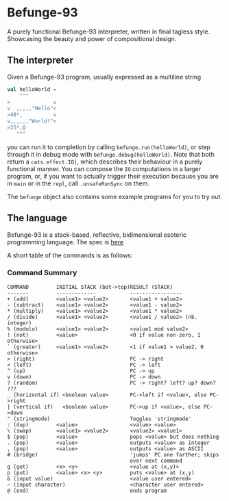 # Befunge-93

A purely functional Befunge-93 interpreter, written in final tagless style.
Showcasing the beauty and power of compositional design.

## The interpreter

Given a Befunge-93 program, usually expressed as a multiline string

``` scala
val helloWorld = 
    """
>              v
v  ,,,,,"Hello"<
>48*,          v
v,,,,,,"World!"<
>25*,@
   """
```

you can run it to completion by calling `befunge.run(helloWorld)`, or
step through it in debug mode with `befunge.debug(helloWorld)`. Note
that both return a `cats.effect.IO]`, which describes their behaviour
in a purely functional manner. You can compose the `IO` computations
in a larger program, or, if you want to actually trigger their
execution because you are in `main` or in the `repl`, call
`.unsafeRunSync` on them.


The `befunge` object also contains some example programs for you to
try out.


## The language
Befunge-93 is a stack-based, reflective, bidimensional esoteric programming language.
The spec is [here](Befunge-93_spec.md)

A short table of the commands is as follows:

### Command Summary ###

    COMMAND         INITIAL STACK (bot->top)RESULT (STACK)
    -------         -------------           -----------------
    + (add)         <value1> <value2>       <value1 + value2>
    - (subtract)    <value1> <value2>       <value1 - value2>
    * (multiply)    <value1> <value2>       <value1 * value2>
    / (divide)      <value1> <value2>       <value1 / value2> (nb. integer)
    % (modulo)      <value1> <value2>       <value1 mod value2>
    ! (not)         <value>                 <0 if value non-zero, 1 otherwise>
    ` (greater)     <value1> <value2>       <1 if value1 > value2, 0 otherwise>
    > (right)                               PC -> right
    < (left)                                PC -> left
    ^ (up)                                  PC -> up
    v (down)                                PC -> down
    ? (random)                              PC -> right? left? up? down? ???
    _ (horizontal if) <boolean value>       PC->left if <value>, else PC->right
    | (vertical if)   <boolean value>       PC->up if <value>, else PC->down
    " (stringmode)                          Toggles 'stringmode'
    : (dup)         <value>                 <value> <value>
    \ (swap)        <value1> <value2>       <value2> <value1>
    $ (pop)         <value>                 pops <value> but does nothing
    . (pop)         <value>                 outputs <value> as integer
    , (pop)         <value>                 outputs <value> as ASCII
    # (bridge)                              'jumps' PC one farther; skips
                                            over next command
    g (get)         <x> <y>                 <value at (x,y)>
    p (put)         <value> <x> <y>         puts <value> at (x,y)
    & (input value)                         <value user entered>
    ~ (input character)                     <character user entered>
    @ (end)                                 ends program

